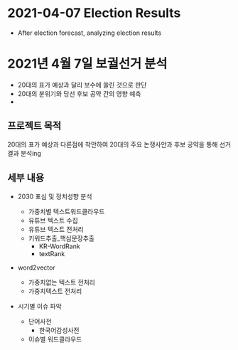 # 2021-04-07 Election Results
- After election forecast, analyzing election results

# 2021년 4월 7일 보궐선거 분석
- 20대의 표가 예상과 달리 보수에 쏠린 것으로 판단
- 20대의 분위기와 당선 후보 공약 간의 영향 예측
- 
## 프로젝트 목적
20대의 표가 예상과 다른점에 착안하여 20대의 주요 논쟁사안과 후보 공약을 통해 선거 결과 분석ing

## 세부 내용
- 2030 표심 및 정치성향 분석
    - 가중치별 텍스트워드클라우드
    - 유튜브 텍스트 수집
    - 유튜브 텍스트 전처리
    - 키워드추출_핵심문장추출
        - KR-WordRank
        - textRank
- word2vector
    - 가중치없는 텍스트 전처리
    - 가중치텍스트 전처리

- 시기별 이슈 파악
    - 단어사전
        - 한국어감성사전
    - 이슈별 워드클라우드
